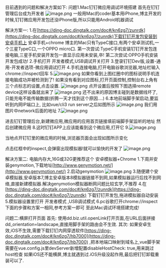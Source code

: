 目前遇到的问题和解决方案如下:
问题1.Mac钉钉微应用调试环境搭建
首先在钉钉管理后台成为开发者
![image.png](https://upload-images.jianshu.io/upload_images/9645550-e6c235ac580947dc.png?imageMogr2/auto-orient/strip%7CimageView2/2/w/1240)
一般用Mac的coder基本用iPhone,博主开发的时候,钉钉微应用开发包还没iPhone版,所以只能用Android机器调试

解决方案一:
1.在[https://ding-doc.dingtalk.com/doc#/kn6zg7/zunrdk](https://ding-doc.dingtalk.com/doc#/kn6zg7/zunrdk)下载钉钉开发包安装到安卓手机上
安卓手机+chrome
博主的Mac只有TypeC接口,有两个安卓测试机,一个三星TypeC口,一个OPPO micro口.
第一次尝试:TypeC手机安装钉钉开发包连接电脑,三星手机安装开发包一直显示应用未安装,卒!
第二次尝试:OPPO手机安装开发包成功!
2.手机打开 开发者模式,USB调试开关打开
3.登录钉钉Dev版,设置-通用-开发者选项-微应用调试打开
4.手机连接电脑,打开电脑谷歌浏览器,地址栏输入chrome://inspect回车
5.![image.png](https://upload-images.jianshu.io/upload_images/9645550-b83933ec3f5225cc.png?imageMogr2/auto-orient/strip%7CimageView2/2/w/1240)
如果你看到上图红圈中的图标说明手机连接电脑成功并被检测到了!
如果没有看到对应图标,打开页面控制,控制台右上角有三个点标志的设置,点击设置.
![image.png](https://upload-images.jianshu.io/upload_images/9645550-26df1e28f7bc2646.png?imageMogr2/auto-orient/strip%7CimageView2/2/w/1240)
点开设置后按照下图选择remote device这样设备就出来了
![image.png](https://upload-images.jianshu.io/upload_images/9645550-635a29ce51101911.png?imageMogr2/auto-orient/strip%7CimageView2/2/w/1240)
还不出来的原因博主碰到是数据线坏了,只能充电不能传输数据(折腾一天才找到这个原因....)
6.本地前端脚手架启动,要监听到内网IP端口上,
  比如vue/cli3 run server之后如图所示
![image.png](https://upload-images.jianshu.io/upload_images/9645550-db5213a5abcc016a.png?imageMogr2/auto-orient/strip%7CimageView2/2/w/1240)
我们用图片中network后面的地址
7.![image.png](https://upload-images.jianshu.io/upload_images/9645550-999fc66178a8ce0c.png?imageMogr2/auto-orient/strip%7CimageView2/2/w/1240)

进去钉钉管理后台,新建微应用,微应用的应用首页链接填前端脚手架监听的地址
然后创建微应用
8.这时钉钉APP上应该能看到这个微应用,打开它
9.![image.png](https://upload-images.jianshu.io/upload_images/9645550-2e5e2e7ebe477040.png?imageMogr2/auto-orient/strip%7CimageView2/2/w/1240)

当地点开钉钉里的微应用的时候,浏览器页面会出现如图所示变化

点击红框中的inspect,会弹窗出现模拟器!就可以愉快的开发了
![image.png](https://upload-images.jianshu.io/upload_images/9645550-3af82cf5301a2189.png?imageMogr2/auto-orient/strip%7CimageView2/2/w/1240)

解决方案二:
电脑内存大,16G或32G更推荐这个
安卓模拟器+Chrome
1.下周并安装genymotion,下载地址[http://www.genymotion.net/](http://www.genymotion.net/)
2.启动genymotion
![image.png](https://upload-images.jianshu.io/upload_images/9645550-667857e2c0c35c33.png?imageMogr2/auto-orient/strip%7CimageView2/2/w/1240)
3.随便建个安卓模拟器,安卓版本7,博主安卓版本8模拟器链接不到网,如果模拟器运行后找不到网络,直接新建模拟器.解决genymotion模拟器断网问题比较玄学,不推荐
4.在[https://ding-doc.dingtalk.com/doc#/kn6zg7/zunrdk](https://ding-doc.dingtalk.com/doc#/kn6zg7/zunrdk)
下载钉钉开发包,拖进模拟器自动安装
5.模拟器设置里打开 开发者模式 ,USB调试模式
6.pc谷歌打开chrome://inspect 
下面的步骤和方案一相同,参考方案一即可
至此Mac调试环境搭建完成!

问题二:横屏打开页面
首先:
使用dd.biz.util.openLink打开页面,在URL后面拼接dd_orientation=landscape,直接用脚手架的路由会不生效.
其次:
如果安卓生效,iOS不生效,需要下载钉钉内网穿透软件[https://ding-doc.dingtalk.com/doc#/kn6zg7/hb7000](https://ding-doc.dingtalk.com/doc#/kn6zg7/hb7000)
,把本地端口映射到域名上,vue脚手架需要在vue.config.js里devServer新增配置disableHostCheck: true,用来跳过host检查
如果iOS还不能横屏,博主就遇到过.iOS升级没起作用,最后把钉钉卸载重装可以了.
